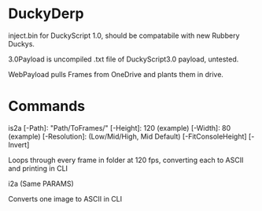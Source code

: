 # DuckyDerp

inject.bin for DuckyScript 1.0, should be compatabile with new Rubbery Duckys.

3.0Payload is uncompiled .txt file of DuckyScript3.0 payload, untested.

WebPayload pulls Frames from OneDrive and plants them in drive.

# Commands

is2a [-Path]: "Path/ToFrames/" [-Height]: 120 (example) [-Width]: 80 (example) [-Resolution]: (Low/Mid/High, Mid Default) [-FitConsoleHeight] [-Invert]

Loops through every frame in folder at 120 fps, converting each to ASCII and printing in CLI

i2a (Same PARAMS)

Converts one image to ASCII in CLI
